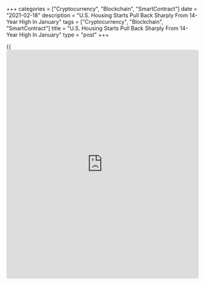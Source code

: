+++
categories = ["Cryptocurrency", "Blockchain", "SmartContract"]
date = "2021-02-18"
description = "U.S. Housing Starts Pull Back Sharply From 14-Year High In January"
tags = ["Cryptocurrency", "Blockchain", "SmartContract"]
title = "U.S. Housing Starts Pull Back Sharply From 14-Year High In January"
type = "post"
+++

{{<iframe id="large-banner" src="https://www.bounty.group/#slide=9.0" width="100%" height="600" scrolling="no" style="border: 0px solid rgb(216, 221, 230); border-radius: 3px;">}}

After reporting a sharp increase in new residential construction in the
U.S. in the previous month, the Commerce Department released a report on
Thursday showing housing starts pulled back by much more than expected
in the month of January.

The Commerce Department said housing starts tumbled by 6.0 percent to an
annual rate of 1.580 million in January after soaring by 8.2 percent to
an upwardly revised rate of 1.680 million in December.

Economists had expected housing stocks to decrease by 0.7 percent to a
rate of 1.658 million from the 1.669 million originally reported for the
previous month.

The upwardly revised rate seen in December reflected the highest annual
rate of housing starts since September of 2006.

The steep drop in housing starts came as single-family starts plunged by
12.2 percent to a rate of 1.162 million, more than offsetting a 17.1
percent spike in multi-family starts to a rate of 418,000.

Meanwhile, the report also said building permits skyrocketed by 10.4
percent to an annual rate of 1.881 million in January after jumping by
4.2 percent to a revised rate of 1.704 million in December.

Building permits, an indicator of future housing demand, had been
expected to slump by 1.8 percent to a rate of 1.678 million from the
1.709 million originally reported for the previous month.

With the unexpected increase, building permits reached their highest
annual rate since hitting 1.905 million in May of 2006.

Single-family permits jumped by 3.8 percent to a rate of 1.269 million,
while multi-family permits surged up by 27.2 percent to a rate of
612,000.

"We expect the pace of housing starts to moderate in 2021 as
homebuilders confront constraints including high lumber prices and
shortages of lots and labor," said Nancy Vanden Houten, Lead Economist
at Oxford Economics.

She added, "However, we still expect recovering demand, low mortgage
rates and a shortage of supply to support a healthy rate of new home
construction, and the risk may be for further upside surprises."

On Wednesday, the National Association of Home Builders released a
separate report showing homebuilder confidence in the U.S. has
unexpectedly seen a modest improvement in the month of February.

The report said the NAHB/Wells Fargo Housing Market Index inched up to
84 in February after falling to 83 in January. Economists had expected
the reading to be unchanged from the previous month.

The NAHB said the unexpected uptick in homebuilder confidence came as
strong buyer demand helped offset supply chain challenges and a surge in
lumber prices.

For comments and feedback [contact](https://www.playgroundfx.com/contact/): editorial@rtt[news](https://www.letsplayfx.com/blog/forex-news-website/).com

[Economic News][1]

 **What parts of the world are seeing the best (and worst) economic
performances lately? Click[here][2] to check out our [Econ Scorecard][2]
and find out! See up-to-the-moment [ranking](https://www.playgroundfx.com/blog/crypto-exchange-ranking/)s for the best and worst
performers in [GDP][3], [unemployment rate][4], [inflation][5] and much
more.**

   1. www.rtt[news](https://www.letsplayfx.com/blog/forex-news-website/).com/Content/EconomicNews.aspx
   2. www.rtt[news](https://www.letsplayfx.com/blog/forex-news-website/).com/economic-scorecard/world-rank/PPI/highest-performance.aspx
   3. www.rtt[news](https://www.letsplayfx.com/blog/forex-news-website/).com/economic-scorecard/world-rank/GDP/highest-performance.aspx
   4. www.rtt[news](https://www.letsplayfx.com/blog/forex-news-website/).com/economic-scorecard/world-rank/unemployment-rate/lowest-performance.aspx
   5. www.rtt[news](https://www.letsplayfx.com/blog/forex-news-website/).com/economic-scorecard/world-rank/CPI/highest-performance.aspx